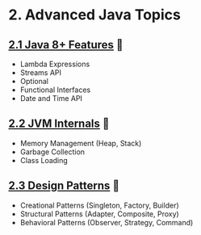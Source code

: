# 2. Advanced Java Topics

## [2.1 Java 8+ Features](src/_2_1_java_8+_features/README.md) 🔗

- Lambda Expressions 
- Streams API 
- Optional 
- Functional Interfaces 
- Date and Time API

## [2.2 JVM Internals](src/_2_2_jvm_internals/README.md) 🔗

- Memory Management (Heap, Stack)
- Garbage Collection 
- Class Loading

## [2.3 Design Patterns](src/_2_3_design_patterns) 🔗

- Creational Patterns (Singleton, Factory, Builder)
- Structural Patterns (Adapter, Composite, Proxy)
- Behavioral Patterns (Observer, Strategy, Command)
